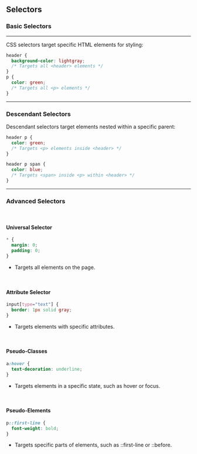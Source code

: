 ## Selectors

### Basic Selectors
---  

CSS selectors target specific <span class="emphasis">HTML elements</span> for styling:

```css
header {
  background-color: lightgray;
  /* Targets all <header> elements */
}
p {
  color: green;
  /* Targets all <p> elements */
}
```

---

### Descendant Selectors
 

Descendant selectors target elements nested within a specific parent:

```css
header p {
  color: green;
  /* Targets <p> elements inside <header> */
}

header p span {
  color: blue;
  /* Targets <span> inside <p> within <header> */
}
```
---
### Advanced Selectors
 
<br>

#### Universal Selector 

```css
* {
  margin: 0;
  padding: 0;
}
```

- Targets all elements on the page.

<br>

#### Attribute Selector

```css
input[type="text"] {
  border: 1px solid gray;
}
```

- Targets elements with specific attributes.

<br>

#### Pseudo-Classes

```css
a:hover {
  text-decoration: underline;
}
```

- Targets elements in a specific state, such as <span class="emphasis">hover</span> or <span class="secondEmphasis">focus</span>.

<br>

#### Pseudo-Elements

```css
p::first-line {
  font-weight: bold;
}
```

- Targets specific parts of elements, such as <span class="secondEmphasis">::first-line</span> or <span class="secondEmphasis">::before</span>.
